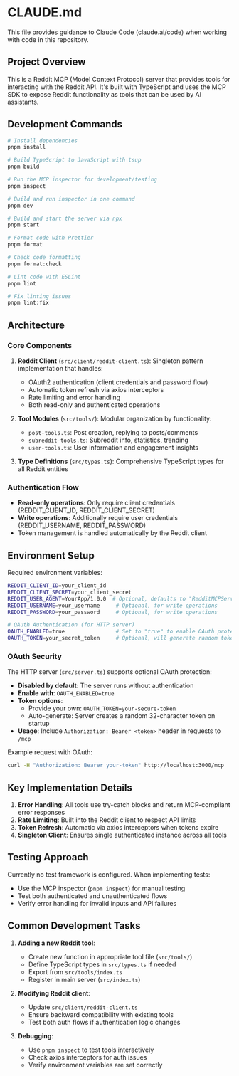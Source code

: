 # CLAUDE.md

This file provides guidance to Claude Code (claude.ai/code) when working with code in this repository.

## Project Overview

This is a Reddit MCP (Model Context Protocol) server that provides tools for interacting with the Reddit API. It's built with TypeScript and uses the MCP SDK to expose Reddit functionality as tools that can be used by AI assistants.

## Development Commands

```bash
# Install dependencies
pnpm install

# Build TypeScript to JavaScript with tsup
pnpm build

# Run the MCP inspector for development/testing
pnpm inspect

# Build and run inspector in one command
pnpm dev

# Build and start the server via npx
pnpm start

# Format code with Prettier
pnpm format

# Check code formatting
pnpm format:check

# Lint code with ESLint
pnpm lint

# Fix linting issues
pnpm lint:fix
```

## Architecture

### Core Components

1. **Reddit Client** (`src/client/reddit-client.ts`): Singleton pattern implementation that handles:
   - OAuth2 authentication (client credentials and password flow)
   - Automatic token refresh via axios interceptors
   - Rate limiting and error handling
   - Both read-only and authenticated operations

2. **Tool Modules** (`src/tools/`): Modular organization by functionality:
   - `post-tools.ts`: Post creation, replying to posts/comments
   - `subreddit-tools.ts`: Subreddit info, statistics, trending
   - `user-tools.ts`: User information and engagement insights

3. **Type Definitions** (`src/types.ts`): Comprehensive TypeScript types for all Reddit entities

### Authentication Flow

- **Read-only operations**: Only require client credentials (REDDIT_CLIENT_ID, REDDIT_CLIENT_SECRET)
- **Write operations**: Additionally require user credentials (REDDIT_USERNAME, REDDIT_PASSWORD)
- Token management is handled automatically by the Reddit client

## Environment Setup

Required environment variables:

```bash
REDDIT_CLIENT_ID=your_client_id
REDDIT_CLIENT_SECRET=your_client_secret
REDDIT_USER_AGENT=YourApp/1.0.0  # Optional, defaults to "RedditMCPServer/0.1.0"
REDDIT_USERNAME=your_username     # Optional, for write operations
REDDIT_PASSWORD=your_password     # Optional, for write operations

# OAuth Authentication (for HTTP server)
OAUTH_ENABLED=true                # Set to "true" to enable OAuth protection
OAUTH_TOKEN=your_secret_token     # Optional, will generate random token if not provided
```

### OAuth Security

The HTTP server (`src/server.ts`) supports optional OAuth protection:

- **Disabled by default**: The server runs without authentication
- **Enable with**: `OAUTH_ENABLED=true`
- **Token options**:
  - Provide your own: `OAUTH_TOKEN=your-secure-token`
  - Auto-generate: Server creates a random 32-character token on startup
- **Usage**: Include `Authorization: Bearer <token>` header in requests to `/mcp`

Example request with OAuth:

```bash
curl -H "Authorization: Bearer your-token" http://localhost:3000/mcp
```

## Key Implementation Details

1. **Error Handling**: All tools use try-catch blocks and return MCP-compliant error responses
2. **Rate Limiting**: Built into the Reddit client to respect API limits
3. **Token Refresh**: Automatic via axios interceptors when tokens expire
4. **Singleton Client**: Ensures single authenticated instance across all tools

## Testing Approach

Currently no test framework is configured. When implementing tests:

- Use the MCP inspector (`pnpm inspect`) for manual testing
- Test both authenticated and unauthenticated flows
- Verify error handling for invalid inputs and API failures

## Common Development Tasks

1. **Adding a new Reddit tool**:
   - Create new function in appropriate tool file (`src/tools/`)
   - Define TypeScript types in `src/types.ts` if needed
   - Export from `src/tools/index.ts`
   - Register in main server (`src/index.ts`)

2. **Modifying Reddit client**:
   - Update `src/client/reddit-client.ts`
   - Ensure backward compatibility with existing tools
   - Test both auth flows if authentication logic changes

3. **Debugging**:
   - Use `pnpm inspect` to test tools interactively
   - Check axios interceptors for auth issues
   - Verify environment variables are set correctly
